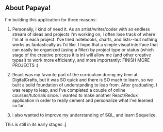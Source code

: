 ## About Papaya!

I'm building this application for three reasons:

1. Personally, I kind of need it. As an artist/writer/coder with an endless stream of ideas and projects I'm working on, I often lose track of where I'm at in each project. I've tried notebooks, charts, and lists--but nothing works as fantastically as I'd like. I hope that a simple visual interface that can easily be organized (using a filter) by project type or status (which stage of the creative process it is in) will allow me (and other creative types!) to work more efficiently, and more importantly: FINISH MORE PROJECTS :)

2. React was my favorite part of the curriculum during my time at DigitalCrafts, but it was SO quick and there is SO much to learn, so we built a solid foundation of understanding to leap from. After graduating, I was reapy to leap, and I've completed a couple of online courses/tutorials since. I wanted to make another React/Redux application in order to really cement and personalize what I've learned so far. 

3. I also wanted to improve my understanding of SQL, and learn Sequelize.

This is still in its early stages :]
